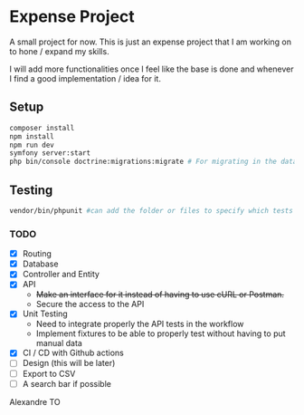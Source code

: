 # Expense Project

A small project for now. This is just an expense project that I am working on to hone / expand my skills. 

I will add more functionalities once I feel like the base is done and whenever I find a good implementation / idea for it.

## Setup

```Bash
composer install
npm install
npm run dev
symfony server:start
php bin/console doctrine:migrations:migrate # For migrating in the database
```

## Testing

```Bash
vendor/bin/phpunit #can add the folder or files to specify which tests to run instead of all
```

### TODO

- [x] Routing
- [x] Database
- [x] Controller and Entity
- [x] API
  - ~~Make an interface for it instead of having to use cURL or Postman.~~
  - Secure the access to the API
- [x] Unit Testing
  - Need to integrate properly the API tests in the workflow
  - Implement fixtures to be able to properly test without having to put manual data
- [x] CI / CD with Github actions
- [ ] Design (this will be later)
- [ ] Export to CSV
- [ ] A search bar if possible

Alexandre TO